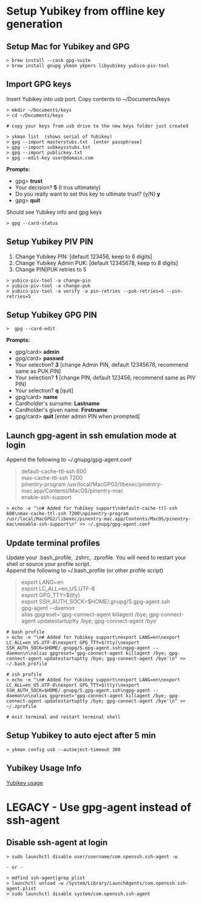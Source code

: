 # Setup Yubikey from offline key generation

## Setup Mac for Yubikey and GPG

```
> brew install --cask gpg-suite
> brew install gnupg ykman ykpers libyubikey yubico-piv-tool
```

## Import GPG keys
Insert Yubikey into usb port.  Copy contents to ~/Documents/keys

```
> mkdir ~/Documents/keys
> cd ~/Documents/keys

# copy your keys from usb drive to the new keys folder just created

> ykman list  (shows serial of Yubikey)
> gpg --import masterstubs.txt  [enter passphrase]
> gpg --import subkeysstubs.txt
> gpg --import publickey.txt
> gpg --edit-key user@domain.com
```
**Prompts:**

* gpg> **trust**  
* Your decision?  **5** (I trus ultimately)  
* Do you really want to set this key to ultimate trust? (y/N) **y**
* gpg> **quit**


Should see Yubikey info and gpg keys

```
> gpg --card-status 
```
  
## Setup Yubikey PIV PIN
 
1. Change Yubikey PIN: [default 123456, keep to 6 digits]  
2. Change Yubikey Admin PUK: [default 12345678, keep to 8 digits]  
3. Change PIN|PUK retries to 5

```
> yubico-piv-tool -a change-pin
> yubico-piv-tool -a change-puk
> yubico-piv-tool -a verify -a pin-retries --puk-retries=5 --pin-retries=5
```

## Setup Yubikey GPG PIN

```
>  gpg --card-edit
```
**Prompts:**  

* gpg/card> **admin**
* gpg/card> **passwd**  
* Your selection? **3** [change Admin PIN, default 12345678, recommend same as PUK PIN]  
* Your selection? **1** [change PIN, default 123456, recommend same as PIV PIN]  
* Your selection? **q** [quit]  
* gpg/card> **name**  
* Cardholder's surname: **Lastname**  
* Cardholder's given name: **Firstname**  
* gpg/card> **quit** [enter admin PIN when prompted]

## Launch gpg-agent in ssh emulation mode at login
Append the following to ~/.gnupg/gpg-agent.conf  
> default-cache-ttl-ssh 600  
> max-cache-ttl-ssh 7200  
> pinentry-program /usr/local/MacGPG2/libexec/pinentry-mac.app/Contents/MacOS/pinentry-mac  
> enable-ssh-support  

```
> echo -e "\n# Added for Yubikey support\ndefault-cache-ttl-ssh 600\nmax-cache-ttl-ssh 7200\npinentry-program /usr/local/MacGPG2/libexec/pinentry-mac.app/Contents/MacOS/pinentry-mac\nenable-ssh-support\n" >> ~/.gnupg/gpg-agent.conf
```

## Update terminal profiles
Update your .bash\_profile, .zshrc, .zprofile.  You will need to restart your shell or source your profile script.  
Append the following to ~/.bash\_profile (or other profile script)  
> export LANG=en  
> export LC_ALL=en_US.UTF-8  
> export GPG_TTY=$(tty)  
> export SSH\_AUTH\_SOCK=\$HOME/.gnupg/S.gpg-agent.ssh  
> gpg-agent --daemon  
> alias gpgreset='gpg-connect-agent killagent /bye; gpg-connect-agent updatestartuptty /bye; gpg-connect-agent /bye'  

```
# bash profile
> echo -e "\n# Added for Yubikey support\nexport LANG=en\nexport LC_ALL=en_US.UTF-8\nexport GPG_TTY=$(tty)\nexport SSH_AUTH_SOCK=$HOME/.gnupg/S.gpg-agent.ssh\ngpg-agent --daemon\n\nalias gpgreset='gpg-connect-agent killagent /bye; gpg-connect-agent updatestartuptty /bye; gpg-connect-agent /bye'\n" >> ~/.bash_profile

# zsh profile
> echo -e "\n# Added for Yubikey support\nexport LANG=en\nexport LC_ALL=en_US.UTF-8\nexport GPG_TTY=$(tty)\nexport SSH_AUTH_SOCK=$HOME/.gnupg/S.gpg-agent.ssh\ngpg-agent --daemon\n\nalias gpgreset='gpg-connect-agent killagent /bye; gpg-connect-agent updatestartuptty /bye; gpg-connect-agent /bye'\n" >> ~/.zprofile

# exit terminal and restart terminal shell
```  

## Setup Yubikey to auto eject after 5 min

```
> ykman config usb --autoeject-timeout 300
```


## Yubikey Usage Info
[Yubikey usage](yubikey_usage.md) 



# 
# LEGACY - Use gpg-agent instead of ssh-agent 

## Disable ssh-agent at login

```
> sudo launchctl disable user/username/com.openssh.ssh-agent -w

- or -

> mdfind ssh-agent|grep plist
> launchctl unload -w /System/Library/LaunchAgents/com.openssh.ssh-agent.plist
> sudo launchctl disable system/com.openssh.ssh-agent
```

